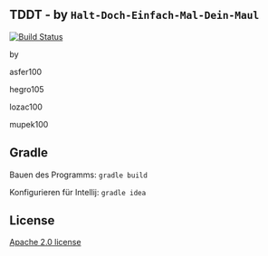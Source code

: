 ## TDDT - by ```Halt-Doch-Einfach-Mal-Dein-Maul```

[![Build Status](https://travis-ci.org/ProPra16/programmierpraktikum-abschlussprojekt-halt-doch-einfach-mal-dein-maul.svg?branch=gradle)](https://travis-ci.org/ProPra16/programmierpraktikum-abschlussprojekt-halt-doch-einfach-mal-dein-maul)

by

asfer100

hegro105

lozac100

mupek100

## Gradle
Bauen des Programms:  ```gradle build```

Konfigurieren für Intellij: ```gradle idea```

## License

 [Apache 2.0 license](https://github.com/ProPra16/programmierpraktikum-abschlussprojekt-halt-doch-einfach-mal-dein-maul/blob/master/LICENSE)
